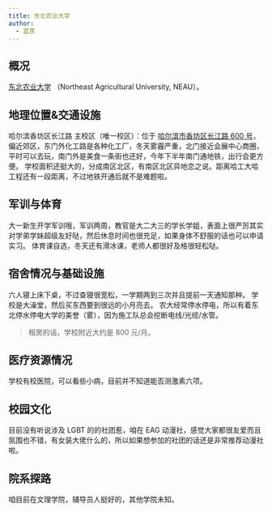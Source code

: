 ```yaml
---
title: 东北农业大学
author:
  - 蓝芪
---
```


## 概况

[东北农业大学](http://www.neau.edu.cn/) （Northeast Agricultural University, NEAU）。

## 地理位置&交通设施

哈尔滨香坊区长江路
主校区（唯一校区）：位于 [哈尔滨市香坊区长江路 600 号](https://amap.com/place/B01C30HPVX)，偏近郊区，东门外化工路是各种化工厂，冬天雾霾严重，北门接近会展中心商圈，平时可以去玩，南门外是美食一条街也还好，今年下半年南门通地铁，出行会更方便。
学校面积还挺大的，分成南区北区，有南区北区异地恋之说。距离哈工大哈工程还有一段距离，不过地铁开通后就不是难题啦。

## 军训与体育

大一新生开学军训哦，军训两周，教官是大二大三的学长学姐，表面上很严厉其实对学弟学妹超级友好哒，然后休息时间也很充足，如果身体不舒服的话也可以申请实习。
体育课自选，冬天还有滑冰课，老师人都很好及格很轻松哒。

## 宿舍情况与基础设施

六人寝上床下桌，不过查寝很宽松，一学期两到三次并且提前一天通知那种。
学校是大澡堂，然后买东西要到很远的小月亮去。
农大经常停水停电，所以有着东北停水停电大学的美誉（雾），因为施工队总会挖断电线/光缆/水管。
> 租房的话，学校附近大约是 800 元/月。

## 医疗资源情况

学校有校医院，可以看些小病，目前并不知道能否测激素六项。

## 校园文化

目前没有听说涉及 LGBT 的的社团惹，咱在 EAG 动漫社，感觉大家都很友爱而且氛围也不错，有女装大佬什么的，所以如果想参加的社团的话还是非常推荐动漫社啦。

## 院系探路

咱目前在文理学院，辅导员人挺好的，其他学院未知。

